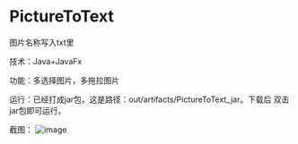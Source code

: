 # PictureToText
图片名称写入txt里

技术：Java+JavaFx

功能：多选择图片，多拖拉图片

运行：已经打成jar包，这是路径：out/artifacts/PictureToText_jar。下载后 双击jar包即可运行。

截图：
![image](https://img-blog.csdnimg.cn/20200812085446905.png)
